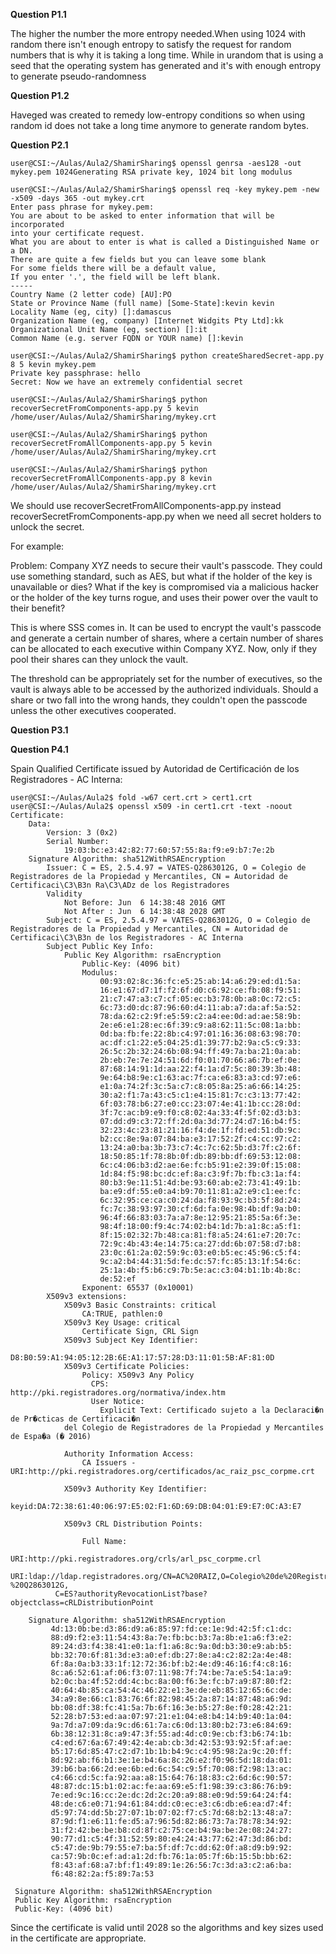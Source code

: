 **Question P1.1**

The higher the number the more entropy needed.When using 1024 with random there isn't enough entropy to satisfy the request for random numbers that is why it is taking a long time. While in urandom that is using a seed that the operating system has generated and it's with enough entropy to generate pseudo-randomness
        
**Question P1.2**

Haveged was created to remedy low-entropy conditions so when using random id does not take a long time anymore to generate random bytes.

**Question P2.1**

```	
user@CSI:~/Aulas/Aula2/ShamirSharing$ openssl genrsa -aes128 -out mykey.pem 1024Generating RSA private key, 1024 bit long modulus

user@CSI:~/Aulas/Aula2/ShamirSharing$ openssl req -key mykey.pem -new -x509 -days 365 -out mykey.crt
Enter pass phrase for mykey.pem:
You are about to be asked to enter information that will be incorporated
into your certificate request.
What you are about to enter is what is called a Distinguished Name or a DN.
There are quite a few fields but you can leave some blank
For some fields there will be a default value,
If you enter '.', the field will be left blank.
-----
Country Name (2 letter code) [AU]:PO
State or Province Name (full name) [Some-State]:kevin kevin
Locality Name (eg, city) []:damascus
Organization Name (eg, company) [Internet Widgits Pty Ltd]:kk
Organizational Unit Name (eg, section) []:it
Common Name (e.g. server FQDN or YOUR name) []:kevin

user@CSI:~/Aulas/Aula2/ShamirSharing$ python createSharedSecret-app.py 8 5 kevin mykey.pem
Private key passphrase: hello
Secret: Now we have an extremely confidential secret

user@CSI:~/Aulas/Aula2/ShamirSharing$ python recoverSecretFromComponents-app.py 5 kevin /home/user/Aulas/Aula2/ShamirSharing/mykey.crt

user@CSI:~/Aulas/Aula2/ShamirSharing$ python recoverSecretFromAllComponents-app.py 5 kevin /home/user/Aulas/Aula2/ShamirSharing/mykey.crt

user@CSI:~/Aulas/Aula2/ShamirSharing$ python recoverSecretFromAllComponents-app.py 8 kevin /home/user/Aulas/Aula2/ShamirSharing/mykey.crt
```


We should use recoverSecretFromAllComponents-app.py instead recoverSecretFromComponents-app.py when we need all secret holders to unlock the secret.

For example:

Problem: Company XYZ needs to secure their vault's passcode. They could use something standard, such as AES, but what if the holder of the key is unavailable or dies? What if the key is compromised via a malicious hacker or the holder of the key turns rogue, and uses their power over the vault to their benefit?

This is where SSS comes in. It can be used to encrypt the vault's passcode and generate a certain number of shares, where a certain number of shares can be allocated to each executive within Company XYZ. Now, only if they pool their shares can they unlock the vault.

The threshold can be appropriately set for the number of executives, so the vault is always able to be accessed by the authorized individuals. Should a share or two fall into the wrong hands, they couldn't open the passcode unless the other executives cooperated.

**Question P3.1**



**Question P4.1**

Spain Qualified Certificate issued by Autoridad de Certificación de los Registradores - AC Interna:

```
user@CSI:~/Aulas/Aula2$ fold -w67 cert.crt > cert1.crt
user@CSI:~/Aulas/Aula2$ openssl x509 -in cert1.crt -text -noout
Certificate:
    Data:
        Version: 3 (0x2)
        Serial Number:
            19:03:bc:e3:42:82:77:60:57:55:8a:f9:e9:b7:7e:2b
    Signature Algorithm: sha512WithRSAEncryption
        Issuer: C = ES, 2.5.4.97 = VATES-Q2863012G, O = Colegio de Registradores de la Propiedad y Mercantiles, CN = Autoridad de Certificaci\C3\B3n Ra\C3\ADz de los Registradores
        Validity
            Not Before: Jun  6 14:38:48 2016 GMT
            Not After : Jun  6 14:38:48 2028 GMT
        Subject: C = ES, 2.5.4.97 = VATES-Q2863012G, O = Colegio de Registradores de la Propiedad y Mercantiles, CN = Autoridad de Certificaci\C3\B3n de los Registradores - AC Interna
        Subject Public Key Info:
            Public Key Algorithm: rsaEncryption
                Public-Key: (4096 bit)
                Modulus:
                    00:93:02:8c:36:fc:e5:25:ab:14:a6:29:ed:d1:5a:
                    16:e1:67:d7:1f:f2:6f:d0:c6:92:ce:fb:08:f9:51:
                    21:c7:47:a3:c7:cf:05:ec:b3:78:0b:a8:0c:72:c5:
                    6c:73:d0:dc:87:96:60:d4:11:ab:a7:da:af:5a:52:
                    78:da:62:c2:9f:e5:59:c2:a4:ee:0d:ad:ae:58:9b:
                    2e:e6:e1:28:ec:6f:39:c9:a8:62:11:5c:08:1a:bb:
                    0d:ba:fb:fe:22:8b:c4:97:01:16:36:08:63:98:70:
                    ac:df:c1:22:e5:04:25:d1:39:77:b2:9a:c5:c9:33:
                    26:5c:2b:32:24:6b:08:94:ff:49:7a:ba:21:0a:ab:
                    2b:eb:7e:7e:24:51:6d:f0:01:70:66:a6:7b:ef:0e:
                    87:68:14:91:1d:aa:22:f4:1a:d7:5c:80:39:3b:48:
                    9e:64:b8:9e:c1:63:ac:7f:ca:e6:83:a3:cd:97:e6:
                    e1:0a:74:2f:3c:5a:c7:c8:05:8a:25:a6:66:14:25:
                    30:a2:f1:7a:43:c5:c1:e4:15:81:7c:c3:13:77:42:
                    6f:03:78:b6:27:e0:cc:23:07:4e:41:1b:cc:28:0d:
                    3f:7c:ac:b9:e9:f0:c8:02:4a:33:4f:5f:02:d3:b3:
                    07:dd:d9:c3:72:ff:2d:0a:3d:77:24:d7:16:b4:f5:
                    32:23:4c:23:81:21:16:f4:de:1f:fd:ed:51:db:9c:
                    b2:cc:8e:9a:07:84:ba:e3:17:52:2f:c4:cc:97:c2:
                    13:24:a0:ba:3b:73:c7:4c:7c:62:5b:d3:7f:c2:6f:
                    18:50:85:1f:78:8b:0f:db:89:bb:df:69:53:12:08:
                    6c:c4:06:b3:d2:ae:6e:fc:b5:91:e2:39:0f:15:08:
                    1d:84:f5:98:bc:dc:ef:8a:c3:9f:7b:fb:c3:1a:f4:
                    80:b3:9e:11:51:4d:be:93:60:ab:e2:73:41:49:1b:
                    ba:e9:df:55:e0:a4:b9:70:11:81:a2:e9:c1:ee:fc:
                    6c:32:95:ce:ca:c0:24:da:f8:93:9c:b3:5f:8d:24:
                    fc:7c:38:93:97:30:cf:6d:fa:0e:98:4b:df:9a:b0:
                    96:4f:66:83:03:7a:a7:8e:12:95:21:85:5a:6f:3e:
                    98:4f:18:00:f9:4c:74:02:b4:1d:7b:a1:8c:a5:f1:
                    8f:15:02:32:7b:48:ca:81:f8:a5:24:61:e7:20:7c:
                    72:9c:4b:43:4e:14:75:ca:27:dd:6b:07:58:d7:b8:
                    23:0c:61:2a:02:59:9c:03:e0:b5:ec:45:96:c5:f4:
                    9c:a2:b4:44:31:5d:fe:dc:57:fc:85:13:1f:54:6c:
                    25:1a:4b:f5:b6:c9:7b:5e:ac:c3:04:b1:1b:4b:8c:
                    de:52:ef
                Exponent: 65537 (0x10001)
        X509v3 extensions:
            X509v3 Basic Constraints: critical
                CA:TRUE, pathlen:0
            X509v3 Key Usage: critical
                Certificate Sign, CRL Sign
            X509v3 Subject Key Identifier: 
                D8:B0:59:A1:94:05:12:2B:6E:A1:17:57:28:D3:11:01:5B:AF:81:0D
            X509v3 Certificate Policies: 
                Policy: X509v3 Any Policy
                  CPS: http://pki.registradores.org/normativa/index.htm
                  User Notice:
                    Explicit Text: Certificado sujeto a la Declaraci�n de Pr�cticas de Certificaci�n 
		    del Colegio de Registradores de la Propiedad y Mercantiles de Espa�a (� 2016)

            Authority Information Access: 
                CA Issuers - URI:http://pki.registradores.org/certificados/ac_raiz_psc_corpme.crt

            X509v3 Authority Key Identifier: 
                keyid:DA:72:38:61:40:06:97:E5:02:F1:6D:69:DB:04:01:E9:E7:0C:A3:E7

            X509v3 CRL Distribution Points: 

                Full Name:
                  URI:http://pki.registradores.org/crls/arl_psc_corpme.crl
                  URI:ldap://ldap.registradores.org/CN=AC%20RAIZ,O=Colegio%20de%20Registradores%20-%20Q2863012G,
		  C=ES?authorityRevocationList?base?objectclass=cRLDistributionPoint

    Signature Algorithm: sha512WithRSAEncryption
         4d:13:0b:be:d3:86:d9:a6:85:97:fd:ce:1e:9d:42:5f:c1:dc:
         88:d9:f2:e3:11:54:43:8a:7e:fb:bc:b3:7a:8b:e1:a6:f3:e2:
         89:24:d3:f4:38:41:e0:1a:f1:a6:8c:9a:0d:b3:30:e9:ab:b5:
         bb:32:70:6f:81:3d:e3:a0:ef:db:27:8e:a4:c2:82:2a:4e:48:
         6f:8a:0a:b3:33:1f:12:72:36:bf:b2:4e:d9:46:16:f4:c8:16:
         8c:a6:52:61:af:06:f3:07:11:98:7f:74:be:7a:e5:54:1a:a9:
         b2:0c:ba:4f:52:dd:4c:bc:8a:00:f6:3e:fc:b7:a9:87:80:f2:
         40:64:4b:85:ca:54:4c:46:22:e1:3e:de:eb:85:12:65:6c:de:
         34:a9:8e:66:c1:83:76:6f:82:98:45:2a:87:14:87:48:a6:9d:
         bb:08:df:38:fc:41:5a:7b:6f:16:3e:b5:27:8e:f0:28:42:21:
         52:28:b7:53:ed:aa:07:97:21:e1:04:e8:b4:14:b9:40:1a:04:
         9a:7d:a7:09:da:9c:d6:61:7a:c6:0d:13:80:b2:73:e6:84:69:
         6b:38:12:31:8c:a9:47:3f:55:ad:4d:c0:9e:cb:f3:b6:74:1b:
         c4:ed:67:6a:67:49:42:4e:ab:cb:3d:42:53:93:92:5f:af:ae:
         b5:17:6d:85:47:c2:d7:1b:1b:b4:9c:c4:95:98:2a:9c:20:ff:
         8d:92:ab:f6:b1:3e:1e:b4:6a:8c:26:e2:f0:96:5d:18:da:01:
         39:b6:ba:66:2d:ee:6b:ed:6c:54:c9:5f:70:08:f2:98:13:ac:
         c4:66:cd:5c:fa:92:aa:a8:15:64:76:18:83:c2:6d:6c:90:57:
         48:87:dc:15:b1:02:ac:fe:aa:69:e5:f1:98:39:c3:86:76:b9:
         7e:ed:9c:16:cc:2e:dc:2d:2c:20:a9:88:e0:9d:59:64:24:f4:
         48:de:c6:e0:71:94:61:84:dd:c0:ec:e3:c6:db:e6:ea:d7:4f:
         d5:97:74:dd:5b:27:07:1b:07:02:f7:c5:7d:68:b2:13:48:a7:
         87:9d:f1:e6:11:fe:d5:a7:96:5d:82:86:73:7a:78:78:34:92:
         31:f2:42:be:be:b8:cd:8f:c2:75:ce:b4:9a:be:2e:08:24:27:
         90:77:d1:c5:4f:31:52:59:80:e4:24:43:77:62:47:3d:86:bd:
         c5:47:de:9b:79:55:e7:ba:5f:df:7c:dd:62:0f:a8:d9:b9:92:
         ca:57:9b:0c:ef:ad:a1:2d:fb:76:1a:05:7f:6b:15:5b:bb:62:
         f8:43:af:68:a7:bf:f1:49:89:1e:26:56:7c:3d:a3:c2:a6:ba:
         f6:48:82:2a:f5:89:7a:53

 Signature Algorithm: sha512WithRSAEncryption
 Public Key Algorithm: rsaEncryption
 Public-Key: (4096 bit)
 ```
 
 Since the certificate is valid until 2028 so the algorithms and key sizes used in the certificate are appropriate.

